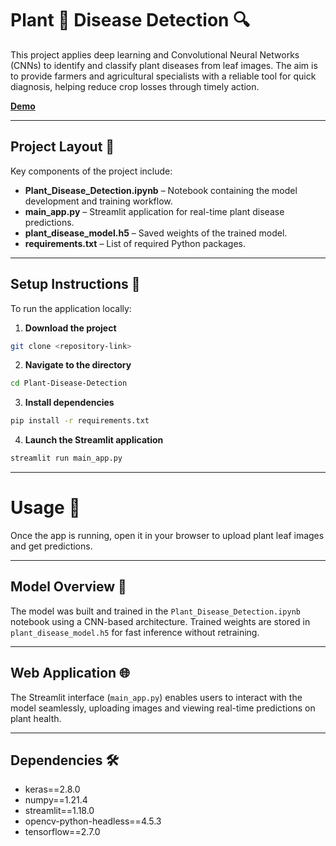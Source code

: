 # Plant 🌱 Disease Detection 🔍

This project applies deep learning and Convolutional Neural Networks (CNNs) to identify and classify plant diseases from leaf images. The aim is to provide farmers and agricultural specialists with a reliable tool for quick diagnosis, helping reduce crop losses through timely action.

[**Demo**](https://plant-disease-detection-live.streamlit.app/)


---

## Project Layout 📂

Key components of the project include:

* **Plant\_Disease\_Detection.ipynb** – Notebook containing the model development and training workflow.
* **main\_app.py** – Streamlit application for real-time plant disease predictions.
* **plant\_disease\_model.h5** – Saved weights of the trained model.
* **requirements.txt** – List of required Python packages.

---

## Setup Instructions 🚀

To run the application locally:

1. **Download the project**

```bash
git clone <repository-link>
```

2. **Navigate to the directory**

```bash
cd Plant-Disease-Detection
```

3. **Install dependencies**

```bash
pip install -r requirements.txt
```

4. **Launch the Streamlit application**

```bash
streamlit run main_app.py
```

---

# Usage 🌿  

Once the app is running, open it in your browser to upload plant leaf images and get predictions.  

---

## Model Overview 🧠

The model was built and trained in the `Plant_Disease_Detection.ipynb` notebook using a CNN-based architecture.
Trained weights are stored in `plant_disease_model.h5` for fast inference without retraining.

---

## Web Application 🌐

The Streamlit interface (`main_app.py`) enables users to interact with the model seamlessly, uploading images and viewing real-time predictions on plant health.

---

## Dependencies 🛠️

* keras==2.8.0
* numpy==1.21.4
* streamlit==1.18.0
* opencv-python-headless==4.5.3
* tensorflow==2.7.0
